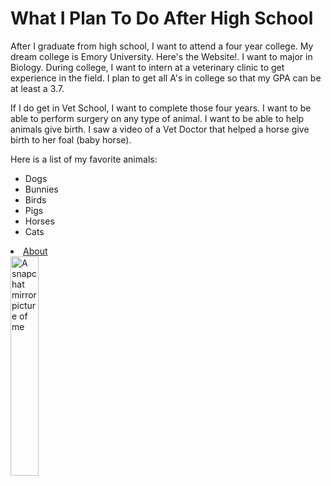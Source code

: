 <DOCTPE html>
<html>
  <body>

  <h1 style="border:2px teal;">What I Plan To Do After High School</h1>
  
  <p>After I graduate from high school, I want to attend a four year college. My dream college is Emory 
  University. <a herf="https://www.emory.edu/home/index.html" target="_blank">Here's the Website!</a>. 
  I want to major in Biology. During college, I want to intern at a veterinary clinic to get experience in
  the field. I plan to get all A's in college so that my GPA can be at least a 3.7. </p>
  
    
  <p>If I do get in Vet School, I want to complete those four years. I want to be able to perform surgery
  on any type of animal. I want to be able to help animals give birth. I saw a video of a Vet Doctor that 
  helped a horse give birth to her foal (baby horse). </p>
    
  Here is a list of my favorite animals:
    <ul>
      <li>Dogs</li>
      <li>Bunnies</li>
      <li>Birds</li>
      <li>Pigs</li>
      <li>Horses</li>
      <li>Cats</li>
    </ul> 
  
  </body>
 
<html lang="en-US"> 
  <head>
    <meta name="viewport" content="width=device=width, initial-scale=1.0">
    <link rel="stylesheet" href="css/style.css"> 
  </head>
  <body>
  <div class="navbar">
    <li><a href="./">About</a></li> 
  </div>
  <div class="main">
    <div class="clearfix" width=80%>
      <img class="img1" src"ilsia-picture.jpg" alt="A snapchat mirror picture of me" width="30%">
    </html>
